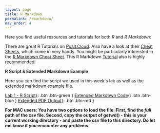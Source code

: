 ```yaml
---
layout: page
title: R Markdown
permalink: /rmarkdown/
nav_order: 4
---
```


 Here you find useful resources and tutorials for both _R_ and _R Markdown_:
 
There are great R Tutorials on [Posit.Cloud](https://rstudio.cloud/learn/primers/). Also have a look at their [Cheat Sheets](https://rstudio.cloud/learn/cheat-sheets), which come in very handy. You might be particularly interested in the [R Markdown Cheat Sheet](https://raw.githubusercontent.com/rstudio/cheatsheets/main/rmarkdown-2.0.pdf). This R Markdown [Tutorial](https://rmarkdown.rstudio.com/lesson-1.html) also is highly recommended!


__R Script & Extended Markdown Example__

Here you can find the script we used in this week's lab as well as the extended markdown example file.

[Lab 1 - R Script](https://raw.githubusercontent.com/bayreuth-politics/CI25/main/docs/RMarkdown/CI25_Lab1_RMarkdown.R){: .btn .btn-green }
[Extended Markdown Code](https://raw.githubusercontent.com/bayreuth-politics/CI25/main/docs/RMarkdown/R_Markdown_Example.Rmd){: .btn .btn-blue }
[Extended PDF Output](https://raw.githubusercontent.com/bayreuth-politics/CI25/main/docs/RMarkdown/R_Markdown_Example.pdf){: .btn .btn-red }

__For MAC users: You have two options to load the file: First, find the *full* path of the csv file. Second, copy the output of getwd() - this is your current working directory - and paste the csv file to this directory. Do let me know if you encounter any problems.__

